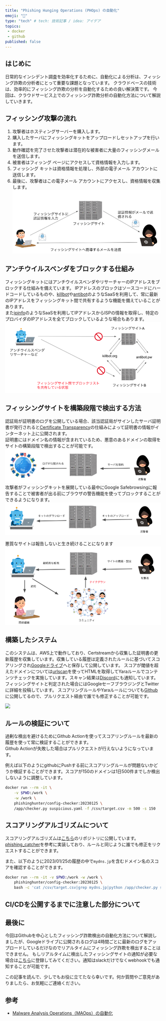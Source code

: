 ```yaml
---
title: "Phishing Hunging Operations (PHOps) の自動化"
emoji: "🦔"
type: "tech" # tech: 技術記事 / idea: アイデア
topics: 
 - docker
 - github
published: false
---
```


## はじめに
日常的なインシデント調査を効率化するために、自動化による分析は、フィッシング詐欺の分析者にとって重要な課題となっています。
クラウドベースの技術は、効率的にフィッシング詐欺の分析を自動化するための良い解決策です。
今回は、クラウドサービス上でのフィッシング詐欺分析の自動化方法について解説していきます。

## フィッシング攻撃の流れ
1. 攻撃者はホスティングサーバーを購入します。
1. 購入したサーバにフィッシングキットをアップロードしセットアップを行います。
1. 動作確認を完了させた攻撃者は潜在的な被害者に大量のフィッシングメールを送信します。
1. 被害者はフィッング ページにアクセスして資格情報を入力します。
1. フィッシング キットは資格情報を処理し、外部の電子メール アカウントに送信します。
1. 最後に、攻撃者はこの電子メール アカウントにアクセスし、資格情報を収集します。
![](/images/56ca648e79faff/1.png)

## アンチウイルスベンダをブロックする仕組み
フィッシングキットにはアンチウイルスベンダやリサーチャーのIPアドレスをブロックする仕組みを備えています。
IPアドレスのブロックはソースコードにハードコードしているものや、[killbot](https://killbot.org)や[antibot](https://antibot.pw)のようなSaaSを利用して、常に最新のIPアドレスをフィッシングキット間で共有するような機能を備えていることがあります。  
また[ipinfo](https://ipinfo.io)のようなSaaSを利用してIPアドレスからISPの情報を取得し、特定のプロバイダのIPアドレスを全てブロックしているような場合もあります。
![](/images/56ca648e79faff/2.png)

## フィッシングサイトを構築段階で検出する方法
認証局が証明書のログを公開している場合、該当認証局がサインしたサーバ証明書が発行されると[Certificate Transparency](https://jprs.jp/pubcert/about/CT/)の仕組みによって証明書の情報がインターネット上に公開されます。  
証明書にはドメイン名の情報が含まれているため、悪意のあるドメインの取得をサイトの構築段階で検出することが可能です。  
![](/images/56ca648e79faff/3.png)
攻撃者がフィッシングキットを展開している最中にGoogle Safebrowsingに報告することで被害者が出る前にブラウザの警告機能を使ってブロックすることができるようになります。
![](/images/56ca648e79faff/4.png)

悪質なサイトは報告しないと生き続けることになります
![](/images/56ca648e79faff/5.png)

## 構築したシステム
このシステムは、AWS上で動作しており、Certstreamから収集した証明書の更新履歴を収集しています。収集している履歴は定義されたルールに基づいてスコアリングされ[Googleドライブ](https://drive.google.com/drive/folders/1cUyCmCEl865rnZXjIywa0P9OcwwNm5Ac?usp=sharing)へと保存して公開しています。
スコアが閾値を超えたドメインについては[urlscan](https://urlscan.io)を使ってHTMLを取得してYaraルールでコンテンツチェックを実施しています。スキャン結果は[Discord](https://discord.gg/c2WWJDpnAw)にも通知しています。  
フィッシングサイトと判定された場合にはGoogleセーフブラウジングとTwitterに詳細を投稿しています。
スコアリングルールやYaraルールについても[Github](https://github.com/phishing-hunter/PHOps)に公開してるので、プルリクエスト経由で誰でも修正することが可能です。  

![](https://i.imgur.com/6JUrywC.png)

## ルールの検証について
過剰な検出を避けるためにGithub Actionを使ってスコアリングルールを最新の履歴を使って常に検証することができます。  
Github Actionが失敗した場合はプルリクエストが行えないようになっています。

例えば以下のようにgithubにPushする前にスコアリングルールが問題ないかどうか検証することができます。スコアが150のドメインは1日500件までしか検出しないように調整しています。  
```bash
docker run --rm -it \
    -v $PWD:/work \
	-w /work \
	phishinghunter/config-checker:20230125 \
	/app/checker.py suspicious.yaml -f /csv/target.csv -m 500 -s 150
```

## スコアリングアルゴリズムについて
スコアリングアルゴリズムは[こちら](https://github.com/phishing-hunter/config-checker)のリポジトリに公開しています。
[phishing_catcher](https://github.com/x0rz/phishing_catcher)を参考に実装しており、ルールと同じように誰でも修正をリクエストすることができます。

また、以下のように2023/01/25の履歴の中で`mydns.jp`を含むドメイン名のスコアを確認することができます。
```bash
docker run --rm -it -v $PWD:/work -w /work \
    phishinghunter/config-checker:20230125 \
    bash -c 'cat /csv/target.csv|grep mydns.jp|python /app/checker.py suspicious.yaml -s 0'
```

## CI/CDを公開するまでに注意した部分について

## 最後に
今回はGithubを中心としたフィッシング詐欺検出の自動化方法について解説しましたが、Googleドライブに公開されるログは4時間ごとに最新のログをアップロードしているだけなのでリアルタイムにフィッシング詐欺を検出することはできません。
もしリアルタイムに検出したフィッシングサイトの通知が必要な場合は[こちら](http://phishing-hunter.com/login)に登録してみてください。通知はslackだけでなくwebhookでも通知することが可能です。  

この記事を読んで、少しでもお役に立てたなら幸いです。何か質問やご意見がありましたら、お気軽にご連絡ください。  

## 参考
* [Malware Analysis Operations（MAOps）の自動化](https://blogs.jpcert.or.jp/ja/2023/01/cloud_malware_analysis.html)
